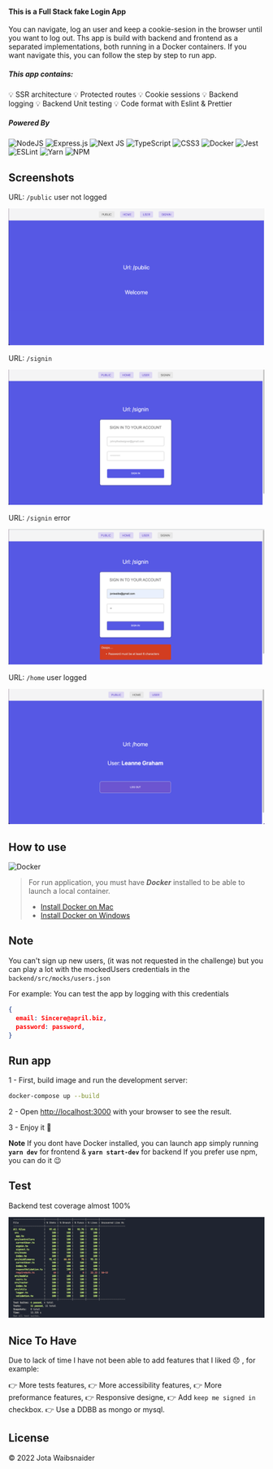 #### This is a Full Stack fake Login App

You can navigate, log an user and keep a cookie-sesion in the browser until you want to log out. Ths app is build with backend and frontend as a separated implementations, both running in a Docker containers. If you want navigate this, you can follow the step by step to run app.

##### This app contains:
:bulb: SSR architecture
:bulb: Protected routes
:bulb: Cookie sessions
:bulb: Backend logging
:bulb: Backend Unit testing
:bulb: Code format with Eslint & Prettier

##### Powered By
![NodeJS](https://img.shields.io/badge/node.js-6DA55F?style=for-the-badge&logo=node.js&logoColor=white)
![Express.js](https://img.shields.io/badge/express.js-%23404d59.svg?style=for-the-badge&logo=express&logoColor=%2361DAFB)
![Next JS](https://img.shields.io/badge/Next-black?style=for-the-badge&logo=next.js&logoColor=white)
![TypeScript](https://img.shields.io/badge/typescript-%23007ACC.svg?style=for-the-badge&logo=typescript&logoColor=white)
![CSS3](https://img.shields.io/badge/css3-%231572B6.svg?style=for-the-badge&logo=css3&logoColor=white)
![Docker](https://img.shields.io/badge/docker-%230db7ed.svg?style=for-the-badge&logo=docker&logoColor=white)
![Jest](https://img.shields.io/badge/-jest-%23C21325?style=for-the-badge&logo=jest&logoColor=white)
![ESLint](https://img.shields.io/badge/ESLint-4B3263?style=for-the-badge&logo=eslint&logoColor=white)
![Yarn](https://img.shields.io/badge/yarn-%232C8EBB.svg?style=for-the-badge&logo=yarn&logoColor=white)
![NPM](https://img.shields.io/badge/NPM-%23000000.svg?style=for-the-badge&logo=npm&logoColor=white)

## Screenshots

URL: `/public` user not logged
<div style="display:inline-flex;gap:5px">
  <img src="/frontend/assets/public_not_logged.png" alt="Public url with user not logged">
</div>

URL: `/signin`
<div style="display:inline-flex;gap:5px">
  <img src="/frontend/assets/signin.png" alt="Signin url">
</div>

URL: `/signin` error
<div style="display:inline-flex;gap:5px">
  <img src="/frontend/assets/signin_error.png" alt="Signin url with error">
</div>

URL: `/home` user logged
<div style="display:inline-flex;gap:5px">
  <img src="/frontend/assets/home.png" alt="Home url">
</div>

## How to use

![Docker](https://img.shields.io/badge/docker-%230db7ed.svg?style=for-the-badge&logo=docker&logoColor=white)

> For run application, you must have ***Docker*** installed to be able to launch a local container.
> - [Install Docker on Mac](https://docs.docker.com/desktop/install/mac-install/) 
> - [Install Docker on Windows](https://docs.docker.com/desktop/install/windows-install/) 

## Note

You can't sign up new users, (it was not requested in the challenge) but you can play a lot with the mockedUsers credentials in the `backend/src/mocks/users.json`

For example: You can test the app by logging with this credentials
```JSON
{
  email: Sincere@april.biz,
  password: password,
}
```

## Run app

1 - First, build image and run the development server:

```bash
docker-compose up --build
```

2 - Open [http://localhost:3000](http://localhost:3000) with your browser to see the result.

3 - Enjoy it :rocket:

**Note**
If you dont have Docker installed, you can launch app simply running 
**`yarn dev`** for frontend & **`yarn start-dev`** for backend
If you prefer use npm, you can do it :wink:

## Test

Backend test coverage almost 100%

<div style="display:inline-flex;gap:5px">
  <img src="/backend/src/assets/backend_tests.png" alt="Public url with user not logged">
</div>

## Nice To Have

Due to lack of time I have not been able to add features that I liked :disappointed: , for example:

:point_right: More tests features,
:point_right: More accessibility features,
:point_right: More preformance features,
:point_right: Responsive designe,
:point_right: Add `keep me signed in` checkbox.
:point_right: Use a DDBB as mongo or mysql.


## License

© 2022 Jota Waibsnaider

